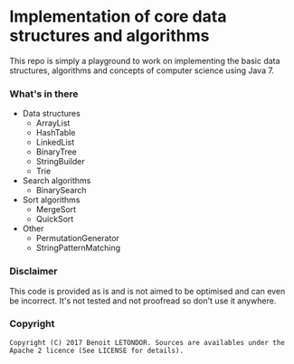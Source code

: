 # Implementation of core data structures and algorithms

This repo is simply a playground to work on implementing the basic data structures, algorithms and concepts of computer science using Java 7.

### What's in there

- Data structures
    - ArrayList
    - HashTable
    - LinkedList
    - BinaryTree
    - StringBuilder
    - Trie
- Search algorithms
    - BinarySearch
- Sort algorithms
    - MergeSort
    - QuickSort
- Other
    - PermutationGenerator
    - StringPatternMatching

### Disclaimer

This code is provided as is and is not aimed to be optimised and can even be incorrect. 
It's not tested and not proofread so don't use it anywhere.

### Copyright

    Copyright (C) 2017 Benoit LETONDOR. Sources are availables under the Apache 2 licence (See LICENSE for details).
